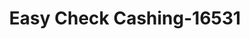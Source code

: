 ---
f_zip-code: 39341
f_state-code: MS
title: Easy Check Cashing-16531
f_phone: 662-726-5580
f_city-only: Macon
f_address: 415 South Jefferson Street Macon
f_location-unique-id: '16531'
slug: easy-check-cashing-16531
updated-on: '2024-05-30T13:46:58.046Z'
created-on: '2024-05-30T13:36:59.803Z'
published-on: '2024-05-30T13:54:32.469Z'
f_city-state: cms/city/macon-ms.md
f_company: cms/company/easy-check-cashing.md
f_state: cms/state/mississippi.md
layout: '[payday-loan].html'
tags: payday-loan
---